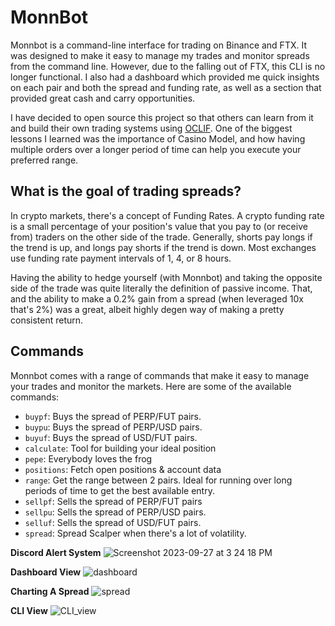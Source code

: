 # MonnBot

Monnbot is a command-line interface for trading on Binance and FTX. It was designed to make it easy to manage my trades and monitor spreads from the command line. However, due to the falling out of FTX, this CLI is no longer functional. I also had a dashboard which provided me quick insights on each pair and both the spread and funding rate, as well as a section that provided great cash and carry opportunities. 

I have decided to open source this project so that others can learn from it and build their own trading systems using [OCLIF](https://oclif.io/). One of the biggest lessons I learned was the importance of Casino Model, and how having multiple orders over a longer period of time can help you execute your preferred range.

## What is the goal of trading spreads?

In crypto markets, there's a concept of Funding Rates. A crypto funding rate is a small percentage of your position's value that you pay to (or receive from) traders on the other side of the trade. Generally, shorts pay longs if the trend is up, and longs pay shorts if the trend is down. Most exchanges use funding rate payment intervals of 1, 4, or 8 hours. 

Having the ability to hedge yourself (with Monnbot) and taking the opposite side of the trade was quite literally the definition of passive income. That, and the ability to make a 0.2% gain from a spread (when leveraged 10x that's 2%) was a great, albeit highly degen way of making a pretty consistent return.

## Commands

Monnbot comes with a range of commands that make it easy to manage your trades and monitor the markets. Here are some of the available commands:

- `buypf`: Buys the spread of PERP/FUT pairs.
- `buypu`: Buys the spread of PERP/USD pairs.
- `buyuf`: Buys the spread of USD/FUT pairs.
- `calculate`: Tool for building your ideal position
- `pepe`: Everybody loves the frog
- `positions`: Fetch open positions & account data
- `range`: Get the range between 2 pairs. Ideal for running over long periods of time to get the best available entry.
- `sellpf`: Sells the spread of PERP/FUT pairs
- `sellpu`: Sells the spread of PERP/USD pairs.
- `selluf`: Sells the spread of USD/FUT pairs.
- `spread`: Spread Scalper when there's a lot of volatility.

**Discord Alert System**
![Screenshot 2023-09-27 at 3 24 18 PM](https://github.com/RyanMoreau/monnbot/assets/3619317/586f484d-5f17-4d41-a221-85313291930b)

**Dashboard View**
![dashboard](https://github.com/RyanMoreau/monnbot/assets/3619317/35495753-4864-4a85-9c85-4955420f1904)

**Charting A Spread**
![spread](https://github.com/RyanMoreau/monnbot/assets/3619317/3accb756-fc92-450a-86eb-b6cd98d2ed29)

**CLI View**
![CLI_view](https://github.com/RyanMoreau/monnbot/assets/3619317/c489ad83-21b2-4df0-932f-040fe9237a15)

